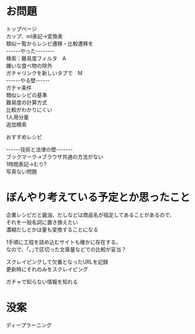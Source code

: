 # お問題
トップページ  
カップ、ml表記→変換表  
類似一覧からレシピ遷移・比較遷移を  
------やった--------  
検索：難易度フィルタ　A  
嫌いな食べ物の除外  
ガチャリンクを新しいタブで　M  
------やる壁------  
ガチャ条件  
類似レシピの基準  
難易度の計算方式  
比較がわかりにくい  
1人用分量  
追加検索

おすすめレシピ  

------技術と法律の壁-------  
ブックマーク→ブラウザ共通の方法がない  
1時間表記→むり?  
写真ない問題  



# ぼんやり考えている予定とか思ったこと
企業レシピだと醤油、だしなどは商品名が指定してあることがあるので、  
それを一般名詞に置き換えたい  
濃縮だしとかは量も変換することになる

1手順に工程を詰め込むサイトも確かに存在する。  
なので、｢。｣で区切った文章量などでの比較が妥当？

スクレイピングして欠番となったURLを記録  
更新時にそれのみをスクレイピング  

ガチャで知らない情報を知れる  

# 没案
ディープラーニング
